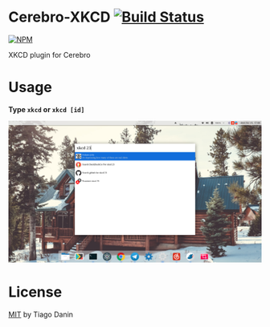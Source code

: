 # Cerebro-XKCD [![Build Status](https://travis-ci.org/TiagoDanin/Cerebro-XKCD.png?branch=master)](https://travis-ci.org/TiagoDanin/Cerebro-XKCD)

[![NPM](https://nodei.co/npm/cerebro-xkcd.png?downloads=true&downloadRank=true&stars=true)](https://nodei.co/npm/cerebro-xkcd./)

XKCD plugin for Cerebro


# Usage

**Type `xkcd` or `xkcd [id]`**

![Screenshots](https://raw.githubusercontent.com/TiagoDanin/Cerebro-XKCD/master/Screenshots.png)


# License
[MIT](https://github.com/TiagoDanin/Cerebro-XKCD/blob/master/LICENSE) by Tiago Danin
